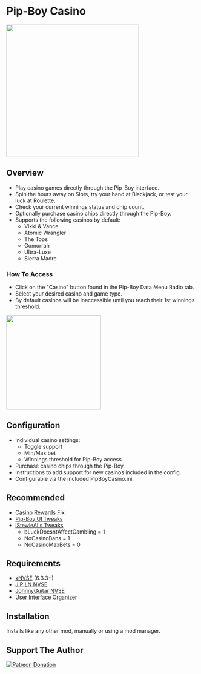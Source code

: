 # Pip-Boy Casino
<p align="left">
    <img height="350px" src="https://staticdelivery.nexusmods.com/mods/130/images/89271/89271-1727824561-972979294.png">
</p>

## Overview
- Play casino games directly through the Pip-Boy interface.
- Spin the hours away on Slots, try your hand at Blackjack, or test your luck at Roulette.
- Check your current winnings status and chip count.
- Optionally purchase casino chips directly through the Pip-Boy.
- Supports the following casinos by default:
  - Vikki & Vance
  - Atomic Wrangler
  - The Tops
  - Gomorrah
  - Ultra-Luxe
  - Sierra Madre

### How To Access
- Click on the "Casino" button found in the Pip-Boy Data Menu Radio tab.
- Select your desired casino and game type.
- By default casinos will be inaccessible until you reach their 1st winnings threshold.
<p align="left">
    <img height="250px" src="https://i.imgur.com/dsIYQKy.png">
</p>

## Configuration
- Individual casino settings:
  - Toggle support
  - Min/Max bet
  - Winnings threshold for Pip-Boy access
- Purchase casino chips through the Pip-Boy.
- Instructions to add support for new casinos included in the config.
- Configurable via the included PipBoyCasino.ini.

## Recommended
 - [Casino Rewards Fix](https://www.nexusmods.com/newvegas/mods/89252)
 - [Pip-Boy UI Tweaks](https://www.nexusmods.com/newvegas/mods/85343)
 - [lStewieAl's Tweaks](https://www.nexusmods.com/newvegas/mods/66347)
   - bLuckDoesntAffectGambling = 1
   - NoCasinoBans = 1
   - NoCasinoMaxBets = 0

## Requirements
- [xNVSE](https://www.nexusmods.com/newvegas/mods/67883) (6.3.3+)
- [JIP LN NVSE](https://www.nexusmods.com/newvegas/mods/58277)
- [JohnnyGuitar NVSE](https://www.nexusmods.com/newvegas/mods/66927)
- [User Interface Organizer](https://www.nexusmods.com/newvegas/mods/57174)

## Installation
Installs like any other mod, manually or using a mod manager.

## Support The Author
[![Patreon Donation](https://i.imgur.com/TnQwVb6.png)](https://www.patreon.com/stentorious)